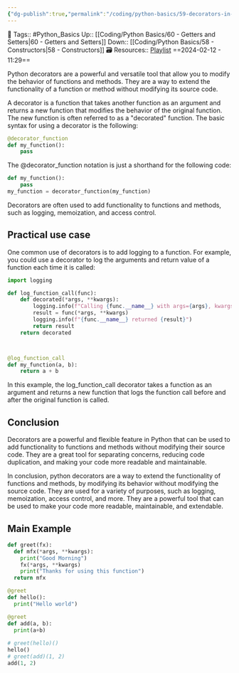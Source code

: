 ```yaml
---
{"dg-publish":true,"permalink":"/coding/python-basics/59-decorators-in-python/","dgPassFrontmatter":true,"noteIcon":"3","created":"2024-02-12T11:29:32.739+05:30","updated":"2024-02-12T11:39:22.923+05:30"}
---
```


🧶 Tags:: #Python_Basics 
Up:: [[Coding/Python Basics/60 - Getters and Setters\|60 - Getters and Setters]]
Down:: [[Coding/Python Basics/58 - Constructors\|58 - Constructors]]
🗃 Resources:: [Playlist](https://www.youtube.com/playlist?list=PLu0W_9lII9agwh1XjRt242xIpHhPT2llg)
==2024-02-12 - 11:29==

Python decorators are a powerful and versatile tool that allow you to modify the behavior of functions and methods. They are a way to extend the functionality of a function or method without modifying its source code.

A decorator is a function that takes another function as an argument and returns a new function that modifies the behavior of the original function. The new function is often referred to as a "decorated" function. The basic syntax for using a decorator is the following:
```python
@decorator_function
def my_function():
	pass
```

The @decorator_function notation is just a shorthand for the following code:
```python
def my_function():
	pass
my_function = decorator_function(my_function)
```

Decorators are often used to add functionality to functions and methods, such as logging, memoization, and access control.

## Practical use case
One common use of decorators is to add logging to a function. For example, you could use a decorator to log the arguments and return value of a function each time it is called:

```python
import logging

def log_function_call(func):
	def decorated(*args, **kwargs):
		logging.info(f"Calling {func.__name__} with args={args}, kwargs={kwargs}")
		result = func(*args, **kwargs)
		logging.info(f"{func.__name__} returned {result}")
		return result
	return decorated



@log_function_call
def my_function(a, b):
	return a + b
```

In this example, the log_function_call decorator takes a function as an argument and returns a new function that logs the function call before and after the original function is called.

## Conclusion
Decorators are a powerful and flexible feature in Python that can be used to add functionality to functions and methods without modifying their source code. They are a great tool for separating concerns, reducing code duplication, and making your code more readable and maintainable.

In conclusion, python decorators are a way to extend the functionality of functions and methods, by modifying its behavior without modifying the source code. They are used for a variety of purposes, such as logging, memoization, access control, and more. They are a powerful tool that can be used to make your code more readable, maintainable, and extendable.

## Main Example
```python
def greet(fx):
  def mfx(*args, **kwargs):
    print("Good Morning")
    fx(*args, **kwargs)
    print("Thanks for using this function")
  return mfx

@greet
def hello():
  print("Hello world")

@greet
def add(a, b):
  print(a+b)
  
# greet(hello)()
hello()
# greet(add)(1, 2)
add(1, 2)
```